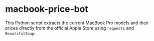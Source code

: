 # macbook-price-bot
This Python script extracts the current MacBook Pro models and their prices directly from the official Apple Store using `requests` and `BeautifulSoup`.
